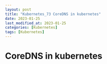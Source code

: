 ```yaml
---
layout: post
title: "Kubernetes_73 CoreDNS in kubernetes"
date: 2023-01-25
last_modified_at: 2023-01-25
categories: [Kubernetes]
tags: [Kubernetes]
---
```


# CoreDNS in kubernetes
